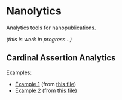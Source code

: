 Nanolytics
==========

Analytics tools for nanopublications.

_(this is work in progress...)_


Cardinal Assertion Analytics
----------------------------

Examples:

- [Example 1](src/main/resources/examples/nanopubs1.txt)
  (from [this file](src/main/resources/examples/nanopubs1.trig))
- [Example 2](src/main/resources/examples/nanopubs2.txt)
  (from [this file](src/main/resources/examples/nanopubs2.trig))
